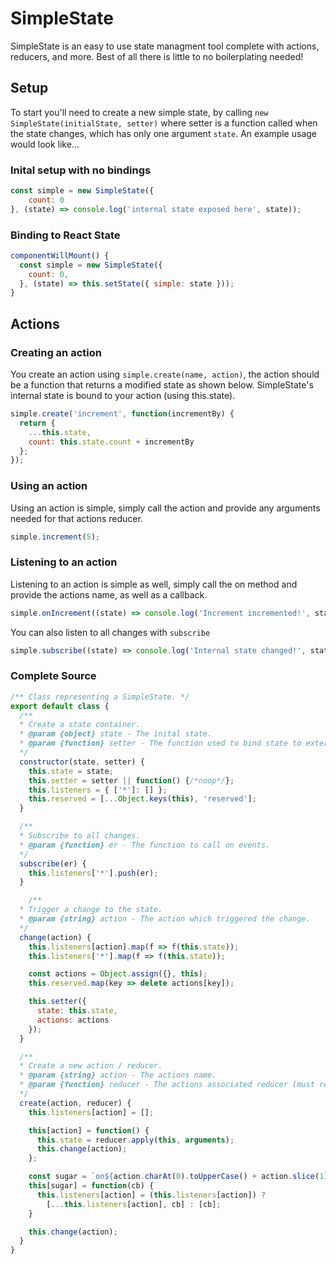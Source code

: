 # SimpleState

SimpleState is an easy to use state managment tool complete with actions, reducers, and more. Best of all there is little to no boilerplating needed!

## Setup
To start you'll need to create a new simple state, by calling `new SimpleState(initialState, setter)` where setter is a function
called when the state changes, which has only one argument `state`. An example usage would look like...
### Inital setup with no bindings
```javascript
const simple = new SimpleState({
	count: 0
}, (state) => console.log('internal state exposed here', state));
```

### Binding to React State
```javascript
componentWillMount() {
  const simple = new SimpleState({
    count: 0,
  }, (state) => this.setState({ simple: state }));
}
```

## Actions

### Creating an action
You create an action using `simple.create(name, action)`, the action should be a function that returns a modified state as shown below. SimpleState's internal state is bound to your action (using this.state).
```javascript
simple.create('increment', function(incrementBy) {
  return {
    ...this.state,
    count: this.state.count + incrementBy
  };
});
```

### Using an action
Using an action is simple, simply call the action and provide any arguments needed for that actions reducer.
```javascript
simple.increment(5);
```

### Listening to an action
Listening to an action is simple as well, simply call the on method and provide the actions name, as well as a callback.
```javascript
simple.onIncrement((state) => console.log('Increment incremented!', state));
```

You can also listen to all changes with `subscribe`
```javascript
simple.subscribe((state) => console.log('Internal state changed!', state));
```

### Complete Source
```javascript
/** Class representing a SimpleState. */
export default class {
  /**
  * Create a state container.
  * @param {object} state - The inital state.
  * @param {function} setter - The function used to bind state to external tool.
  */
  constructor(state, setter) {
    this.state = state;
    this.setter = setter || function() {/*noop*/};
    this.listeners = { ['*']: [] };
    this.reserved = [...Object.keys(this), 'reserved'];
  }

  /**
  * Subscribe to all changes.
  * @param {function} er - The function to call on events.
  */
  subscribe(er) {
    this.listeners['*'].push(er);
  }

 	/**
  * Trigger a change to the state.
  * @param {string} action - The action which triggered the change.
  */
  change(action) {
    this.listeners[action].map(f => f(this.state));
    this.listeners['*'].map(f => f(this.state));

    const actions = Object.assign({}, this);
    this.reserved.map(key => delete actions[key]);

    this.setter({
      state: this.state,
      actions: actions
    });
  }

  /**
  * Create a new action / reducer.
  * @param {string} action - The actions name.
  * @param {function} reducer - The actions associated reducer (must return state).
  */
  create(action, reducer) {
    this.listeners[action] = [];

    this[action] = function() {
      this.state = reducer.apply(this, arguments);
      this.change(action);
    };

    const sugar = `on${action.charAt(0).toUpperCase() + action.slice(1)}`;
    this[sugar] = function(cb) {
      this.listeners[action] = (this.listeners[action]) ?
        [...this.listeners[action], cb] : [cb];
    }

    this.change(action);
  }
}
```